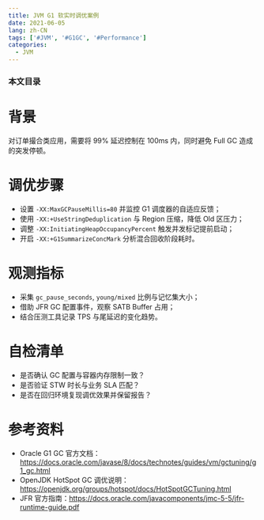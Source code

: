 ```yaml
---
title: JVM G1 软实时调优案例
date: 2021-06-05
lang: zh-CN
tags: ['#JVM', '#G1GC', '#Performance']
categories:
  - JVM
---
```


### 本文目录
<!-- toc -->

# 背景
对订单撮合类应用，需要将 99% 延迟控制在 100ms 内，同时避免 Full GC 造成的突发停顿。

# 调优步骤
- 设置 `-XX:MaxGCPauseMillis=80` 并监控 G1 调度器的自适应反馈；
- 使用 `-XX:+UseStringDeduplication` 与 Region 压缩，降低 Old 区压力；
- 调整 `-XX:InitiatingHeapOccupancyPercent` 触发并发标记提前启动；
- 开启 `-XX:+G1SummarizeConcMark` 分析混合回收阶段耗时。

# 观测指标
- 采集 `gc_pause_seconds`, `young/mixed` 比例与记忆集大小；
- 借助 JFR GC 配置事件，观察 SATB Buffer 占用；
- 结合压测工具记录 TPS 与尾延迟的变化趋势。

# 自检清单
- 是否确认 GC 配置与容器内存限制一致？
- 是否验证 STW 时长与业务 SLA 匹配？
- 是否在回归环境复现调优效果并保留报告？

# 参考资料
- Oracle G1 GC 官方文档：https://docs.oracle.com/javase/8/docs/technotes/guides/vm/gctuning/g1_gc.html
- OpenJDK HotSpot GC 调优说明：https://openjdk.org/groups/hotspot/docs/HotSpotGCTuning.html
- JFR 官方指南：https://docs.oracle.com/javacomponents/jmc-5-5/jfr-runtime-guide.pdf
